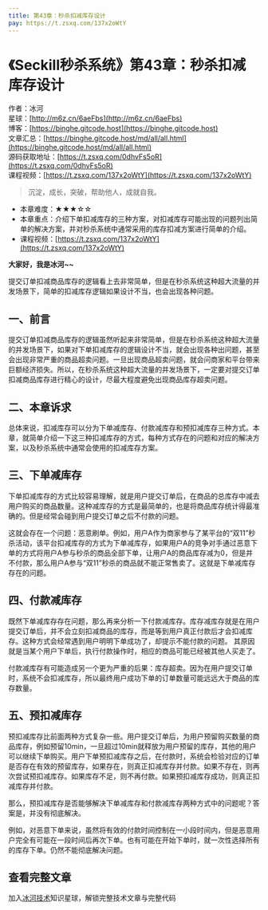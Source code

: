 ```yaml
---
title: 第43章：秒杀扣减库存设计
pay: https://t.zsxq.com/137x2oWtY
---
```


# 《Seckill秒杀系统》第43章：秒杀扣减库存设计

作者：冰河
<br/>星球：[http://m6z.cn/6aeFbs](http://m6z.cn/6aeFbs)
<br/>博客：[https://binghe.gitcode.host](https://binghe.gitcode.host)
<br/>文章汇总：[https://binghe.gitcode.host/md/all/all.html](https://binghe.gitcode.host/md/all/all.html)
<br/>源码获取地址：[https://t.zsxq.com/0dhvFs5oR](https://t.zsxq.com/0dhvFs5oR)
<br/>课程视频：[https://t.zsxq.com/137x2oWtY](https://t.zsxq.com/137x2oWtY)

> 沉淀，成长，突破，帮助他人，成就自我。

* 本章难度：★★★☆☆
* 本章重点：介绍下单扣减库存的三种方案，对扣减库存可能出现的问题列出简单的解决方案，并对秒杀系统中通常采用的库存扣减方案进行简单的介绍。
* 课程视频：[https://t.zsxq.com/137x2oWtY](https://t.zsxq.com/137x2oWtY)

**大家好，我是冰河~~**

提交订单扣减商品库存的逻辑看上去非常简单，但是在秒杀系统这种超大流量的并发场景下，简单的扣减库存逻辑如果设计不当，也会出现各种问题。

## 一、前言

提交订单扣减商品库存的逻辑虽然听起来非常简单，但是在秒杀系统这种超大流量的并发场景下，如果对下单扣减库存的逻辑设计不当，就会出现各种出问题，甚至会出现非常严重的商品超卖问题。一旦出现商品超卖问题，就会问商家和平台带来巨额经济损失。所以，在秒杀系统这种超大流量的并发场景下，一定要对提交订单扣减商品库存进行精心的设计，尽最大程度避免出现商品库存超卖问题。

## 二、本章诉求

总体来说，扣减库存可以分为下单减库存、付款减库存和预扣减库存三种方式。本章，就简单介绍一下这三种扣减库存的方式，每种方式存在的问题和对应的解决方案，以及秒杀系统中通常会使用的扣减库存方案。

## 三、下单减库存

下单扣减库存的方式比较容易理解，就是用户提交订单后，在商品的总库存中减去用户购买的商品数量。这种减库存的方式是最简单的，也是将商品库存统计得最准确的。但是经常会碰到用户提交订单之后不付款的问题。

这就会存在一个问题：恶意刷单。例如，用户A作为商家参与了某平台的“双11”秒杀活动，该平台扣减库存的方式为下单减库存，如果用户A的竞争对手通过恶意下单的方式将用户A参与秒杀的商品全部下单，让用户A的商品库存减为0，但是并不付款，那么用户A参与“双11”秒杀的商品就不能正常售卖了。这就是下单减库存存在的问题。

## 四、付款减库存

既然下单减库存存在问题，那么再来分析一下付款减库存。库存减库存就是在用户提交订单后，并不会立刻扣减商品的库存，而是等到用户真正付款后才会扣减库存。这种方式会经常遇到用户明明下单成功了，却提示不能付款的问题。 其原因就是当某个用户下单后，执行付款操作时，相应的商品可能已经被其他人买走了。

付款减库存有可能造成另一个更为严重的后果：库存超卖。因为在用户提交订单时，系统不会扣减库存，所以最终用户成功下单的订单数量可能远远大于商品的库存数量。

## 五、预扣减库存

预扣减库存比前面两种方式复杂一些。用户提交订单后，为用户预留购买数量的商品库存，例如预留10min，一旦超过10min就释放为用户预留的库存，其他的用户可以继续下单购买。用户下单预扣减库存之后，在付款时，系统会检验对应的订单是否存在有效的预留库存，如果存在，则真正扣减库存并付款。如果不存在，则再次尝试预扣减库存。如果库存不足，则不再付款。如果预扣减库存成功，则真正扣减库存并付款。

那么，预扣减库存是否能够解决下单减库存和付款减库存两种方式中的问题呢？答案是，并没有彻底解决。

例如，对恶意下单来说，虽然将有效的付款时间控制在一小段时间内，但是恶意用户完全有可能在一段时间后再次下单。也有可能在开始下单时，就一次性选择所有的库存下单。仍然不能彻底解决问题。

## 查看完整文章

加入[冰河技术](http://m6z.cn/6aeFbs)知识星球，解锁完整技术文章与完整代码
